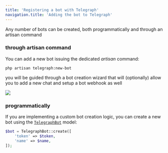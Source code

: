 ```yaml
---
title: 'Registering a bot with Telegraph'
navigation.title: 'Adding the bot to Telegraph'
---
```


Any number of bots can be created, both programmatically and through an artisan command

### through artisan command

You can add a new bot issuing the dedicated _artisan_ command:

```shell
php artisan telegraph:new-bot
```
you will be guided through a bot creation wizard that will (optionally) allow you to add a new chat and setup a bot webhook as well

![](/docs/img/screenshots/artisan-new-bot.jpg)

### programmatically

If you are implementing a custom bot creation logic, you can create a new bot using the [`TelegraphBot`](/docs/14.models/1.telegraph-bot.md) model:

```php
$bot = TelegraphBot::create([
    'token' => $token,
    'name' => $name,
]);
```
